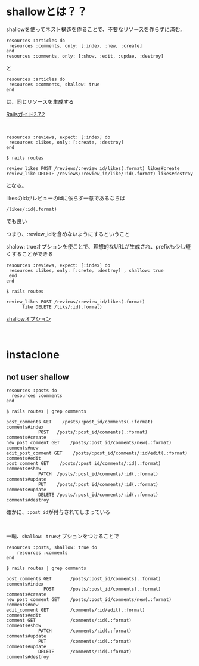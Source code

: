 # shallowとは？？

shallowを使ってネスト構造を作ることで、不要なリソースを作らずに済む。

```
resources :articles do
 resources :comments, only: [:index, :new, :create]
end
resources :comments, only: [:show, :edit, :updae, :destroy]
```

と

```
resources :articles do
 resources :comments, shallow: true
end
```

は、同じリソースを生成する

[Railsガイド2.7.2](https://railsguides.jp/routing.html)

<br>

```
resources :reviews, expect: [:index] do
 resources :likes, only: [:create, :destroy]
end

$ rails routes

review_likes POST /reviews/:review_id/likes(.format) likes#create
review_like DELETE /reviews/:review_id/like/:id(.format) likes#destroy
```

となる。

likesのidがレビューのidに依らず一意であるならば

```
/likes/:id(.format)
```

でも良い

つまり、:review_idを含めないようにするということ

shalow: trueオプションを使ことで、理想的なURLが生成され、prefixも少し短くすることができる

```
resources :reviews, expect: [:index] do
 resources :likes, only: [:crete, :destroy] , shallow: true
 end
end

$ rails routes

review_likes POST /reviews/:review_id/likes(.format)
      like DELETE /liks/:id(.format)
```

[shallowオプション](https://kossy-web-engineer.hatenablog.com/entry/2018/10/17/063136)

<br>

# instaclone

## not user shallow

```
resources :posts do
  resources :comments
end

$ rails routes | grep comments

post_comments GET    /posts/:post_id/comments(.:format)                                                       comments#index
            POST   /posts/:post_id/comments(.:format)                                                       comments#create
new_post_comment GET    /posts/:post_id/comments/new(.:format)                                                   comments#new
edit_post_comment GET    /posts/:post_id/comments/:id/edit(.:format)                                              comments#edit
post_comment GET    /posts/:post_id/comments/:id(.:format)                                                   comments#show
            PATCH  /posts/:post_id/comments/:id(.:format)                                                   comments#update
            PUT    /posts/:post_id/comments/:id(.:format)                                                   comments#update
            DELETE /posts/:post_id/comments/:id(.:format)                                                   comments#destroy
```

確かに、`:post_id`が付与されてしまっている

<br>

一転、`shallow: true`オプションをつけることで

```
resources :posts, shallow: true do
    resources :comments
end

$ rails routes | grep comments

post_comments GET       /posts/:post_id/comments(.:format)                                                       comments#index
              POST      /posts/:post_id/comments(.:format)                                                       comments#create
new_post_comment GET    /posts/:post_id/comments/new(.:format)                                                   comments#new
edit_comment GET        /comments/:id/edit(.:format)                                                             comments#edit
comment GET             /comments/:id(.:format)                                                                  comments#show
            PATCH       /comments/:id(.:format)                                                                  comments#update
            PUT         /comments/:id(.:format)                                                                  comments#update
            DELETE      /comments/:id(.:format)                                                                  comments#destroy
```
